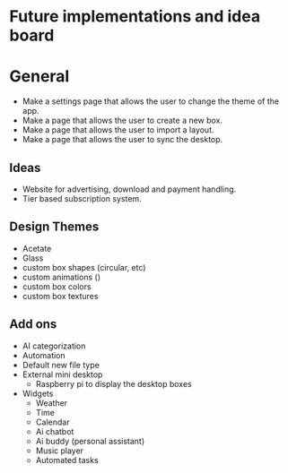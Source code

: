 # Future implementations and idea board

# General
- Make a settings page that allows the user to change the theme of the app.
- Make a page that allows the user to create a new box.
- Make a page that allows the user to import a layout.
- Make a page that allows the user to sync the desktop.

## Ideas
- Website for advertising, download and payment handling.
- Tier based subscription system.

## Design Themes
- Acetate
- Glass
- custom box shapes (circular, etc)
- custom animations ()
- custom box colors
- custom box textures

## Add ons
- AI categorization
- Automation
- Default new file type 
- External mini desktop 
    - Raspberry pi to display the desktop boxes
- Widgets
    - Weather
    - Time
    - Calendar
    - Ai chatbot
    - Ai buddy (personal assistant)
    - Music player
    - Automated tasks
